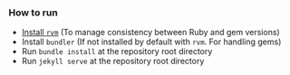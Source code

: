 ### How to run

* [Install `rvm`](https://rvm.io/rvm/install) (To manage consistency between Ruby and gem versions)
* Install `bundler` (If not installed by default with `rvm`. For handling gems)
* Run `bundle install` at the repository root directory
* Run `jekyll serve` at the repository root directory
